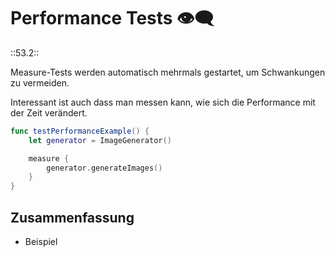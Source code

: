 # Performance Tests 👁️‍🗨️
::53.2::

Measure-Tests werden automatisch mehrmals gestartet, um Schwankungen zu vermeiden. 

Interessant ist auch dass man messen kann, wie sich die Performance mit der Zeit verändert.

```swift
func testPerformanceExample() {
    let generator = ImageGenerator()

    measure {
        generator.generateImages()
    }
}
```

## Zusammenfassung
- Beispiel
